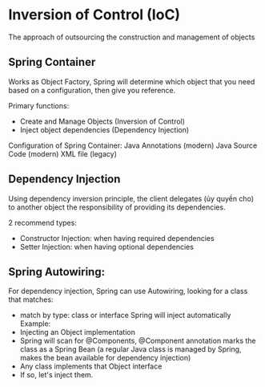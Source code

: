 # Inversion of Control (IoC)

The approach of outsourcing the construction and management of objects

## Spring Container
Works as Object Factory, Spring will determine which object that you need based on a configuration, then give you reference.

Primary functions:
- Create and Manage Objects (Inversion of Control)
- Inject object dependencies (Dependency Injection)

Configuration of Spring Container:
Java Annotations (modern)
Java Source Code (modern)
XML file (legacy)

## Dependency Injection
Using dependency inversion principle, the client delegates (ủy quyền cho) to another object the responsibility of providing its dependencies.

2 recommend types:
- Constructor Injection: when having required dependencies 
- Setter Injection: when having optional dependencies

## Spring Autowiring:
For dependency injection, Spring can use Autowiring, looking for a class that matches:
- match by type: class or interface
Spring will inject automatically
Example:
- Injecting an Object implementation
- Spring will scan for @Components, @Component annotation marks the class as a Spring Bean (a regular Java class is managed by Spring, makes the bean available for dependency injection)
- Any class implements that Object interface
- If so, let's inject them.